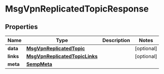 
# MsgVpnReplicatedTopicResponse

## Properties
Name | Type | Description | Notes
------------ | ------------- | ------------- | -------------
**data** | [**MsgVpnReplicatedTopic**](MsgVpnReplicatedTopic.md) |  |  [optional]
**links** | [**MsgVpnReplicatedTopicLinks**](MsgVpnReplicatedTopicLinks.md) |  |  [optional]
**meta** | [**SempMeta**](SempMeta.md) |  | 



